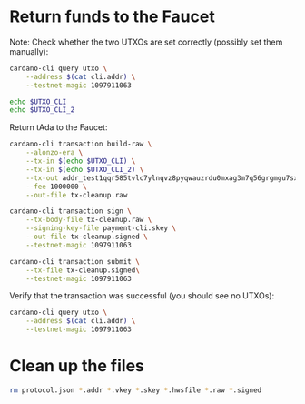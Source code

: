 # Return funds to the Faucet

Note: Check whether the two UTXOs are set correctly (possibly set them manually):
```bash
cardano-cli query utxo \
    --address $(cat cli.addr) \
    --testnet-magic 1097911063

echo $UTXO_CLI
echo $UTXO_CLI_2
```

Return tAda to the Faucet:
```bash
cardano-cli transaction build-raw \
    --alonzo-era \
    --tx-in $(echo $UTXO_CLI) \
    --tx-in $(echo $UTXO_CLI_2) \
    --tx-out addr_test1qqr585tvlc7ylnqvz8pyqwauzrdu0mxag3m7q56grgmgu7sxu2hyfhlkwuxupa9d5085eunq2qywy7hvmvej456flknswgndm3+996000000 \
    --fee 1000000 \
    --out-file tx-cleanup.raw

cardano-cli transaction sign \
    --tx-body-file tx-cleanup.raw \
    --signing-key-file payment-cli.skey \
    --out-file tx-cleanup.signed \
    --testnet-magic 1097911063

cardano-cli transaction submit \
    --tx-file tx-cleanup.signed\
    --testnet-magic 1097911063
```

Verify that the transaction was successful (you should see no UTXOs):
```bash
cardano-cli query utxo \
    --address $(cat cli.addr) \
    --testnet-magic 1097911063
```

# Clean up the files

```bash
rm protocol.json *.addr *.vkey *.skey *.hwsfile *.raw *.signed
```
